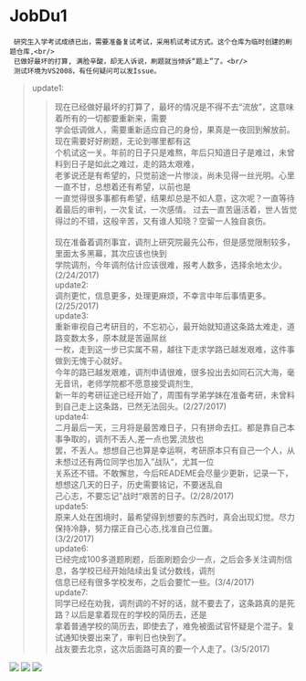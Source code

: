 # JobDu1    
     研究生入学考试成绩已出，需要准备复试考试，采用机试考试方式。这个仓库为临时创建的刷题仓库,<br/>
	 已做好最坏的打算, 满脸辛酸，却无人诉说，刷题就当倾诉“题上”了。<br/>
	 测试环境为VS2008，有任何疑问可以发Issue。
 > update1:    
 >> 现在已经做好最坏的打算了，最坏的情况是不得不去“流放”，这意味着所有的一切都要重新来，需要      
学会低调做人，需要重新适应自己的身份，果真是一夜回到解放前。现在需要好好刷题，无论到哪里都有这          
个机试这一关。年前的日子只是难熬，年后只知道日子是难过，未曾料到日子是如此之难过，走的路太艰难，     
老爹说还是有希望的，只觉前途一片惨淡，尚未见得一丝光明。心里一直不甘，总想着还有希望，以前也是     
一直觉得很多事都有希望，结果却总是不如人意，这次呢？一直等待着最后的审判，一次复试，一次感情。
过去一直苦逼活着，世人皆觉得过的不错，这般辛苦，又有谁人知晓？空留一人独自哀伤。<br/>   
 > 现在准备着调剂事宜，调剂上研究院最先公布，但是感觉限制较多，里面太多黑幕，其次应该也快到     
学院调剂，今年调剂估计应该很难，报考人数多，选择余地太少。(2/24/2017)  
 > update2:<br/>
 >> 调剂更忙，信息更多，处理更麻烦，不幸言中年后事情更多。(2/25/2017) <br/>
 > update3:<br/>
 >> 重新审视自己考研目的，不忘初心，最开始就知道这条路太难走，道路变数太多，原本就是苦逼屌丝<br/>
 > 一枚，走到这一步已实属不易，越往下走求学路已越发艰难，这件事做到无愧于心就好。<br/>
 > 今年的路已越发艰难，调剂申请很难，很多投出去如同石沉大海，毫无音讯，老师学院都不愿意接受调剂生,<br/>
 > 新一年的考研征途已经开始了，周围有学弟学妹在准备考研，未曾料到自己走上这条路，已然无法回头。(2/27/2017)<br/>
 > update4:<br/>
 >> 二月最后一天，三月将是最苦难日子，只有拼命去扛。都是靠自己本事争取的，调剂不丢人,差一点也罢,流放也<br/>
 > 罢，不丢人。想想自己也算是幸运啊，考研原本只有自己一个人，从未想过还有两位同学也加入”战队“，尤其一位<br/>
 > 关系还不错。不敢懈怠，今后READEME会尽量少更新，记录一下，想想这几天的日子，历史需要铭记，不要迷乱自<br/>
 > 己心志，不要忘记”战时“艰苦的日子。(2/28/2017)<br/>
 > update5:<br/>
 > 原来人处在困境时，最希望得到想要的东西时，真会出现幻觉。尽力保持冷静，努力摆正自己心态,找准自己位置。<br/>
 > (3/2/2017)<br/>
 > update6:<br/>
 > 已经完成100多道题刷题，后面刷题会少一点，之后会多关注调剂信息，各学校已经开始陆续出复试分数线，调剂<br/>
 > 信息已经有很多学校发布，之后会要忙一些。(3/4/2017)<br/>
 > update7:<br/>
 > 同学已经在劝我，调剂调的不好的话，就不要去了，这条路真的是死路？以后是拿着现在的学校的简历去，还是<br/>
 > 拿着普通学校的简历去，即使去了，难免被面试官怀疑是个混子。复试通知快要出来了，审判日也快到了。<br/>
 > 战友要去北京，这次后面路可真的要一个人走了。(3/5/2017)<br/>
 
 
 ![](https://orig00.deviantart.net/74a9/f/2016/362/6/2/2b_profile_by_koyorin-dat5ogk.jpg)
 ![](https://pre07.deviantart.net/1e30/th/pre/f/2017/002/f/5/no__2_type_b_by_quantumglados-datwxzk.jpg)
 ![](https://danbooru.donmai.us/data/__yorha_no_2_type_b_nier_series_and_nier_automata_drawn_by_qichao_wang__5980e51fd930987c8ead23778e1dd3f6.jpg)